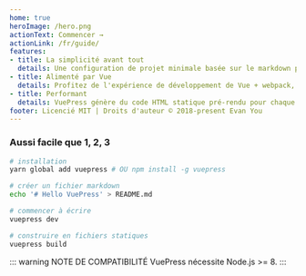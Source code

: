 ```yaml
---
home: true
heroImage: /hero.png
actionText: Commencer →
actionLink: /fr/guide/
features:
- title: La simplicité avant tout
  details: Une configuration de projet minimale basée sur le markdown pour vous aidez à vous concentrer à écrire.
- title: Alimenté par Vue
  details: Profitez de l'expérience de développement de Vue + webpack, utilisez les composants de Vue dans markdown et développez des thèmes personnalisés avec Vue.
- title: Performant
  details: VuePress génère du code HTML statique pré-rendu pour chaque page et s'exécute en tant que SPA une fois qu'une page est chargée.
footer: Licencié MIT | Droits d'auteur © 2018-present Evan You
---
```


### Aussi facile que 1, 2, 3

``` bash
# installation
yarn global add vuepress # OU npm install -g vuepress

# créer un fichier markdown
echo '# Hello VuePress' > README.md

# commencer à écrire
vuepress dev

# construire en fichiers statiques
vuepress build
```

::: warning NOTE DE COMPATIBILITÉ
VuePress nécessite Node.js >= 8.
:::
